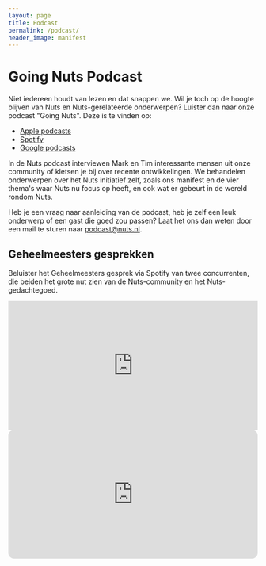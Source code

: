 ```yaml
---
layout: page
title: Podcast
permalink: /podcast/
header_image: manifest
---
```


# Going Nuts Podcast

Niet iedereen houdt van lezen en dat snappen we. Wil je toch op de hoogte blijven van Nuts en Nuts-gerelateerde onderwerpen? Luister dan naar onze podcast "Going Nuts". Deze is te vinden op:

- [Apple podcasts](https://podcasts.apple.com/us/podcast/id1470665100)
- [Spotify](https://open.spotify.com/show/59V4WgEKfbWhMvzSf8AKlE)
- [Google podcasts](https://podcasts.google.com/?feed=aHR0cHM6Ly93d3cubnV0cy5ubC9nb2luZy1udXRzLnhtbA)

In de Nuts podcast interviewen Mark en Tim interessante mensen uit onze community of kletsen je bij over recente ontwikkelingen. We behandelen onderwerpen over het Nuts initiatief zelf, zoals ons manifest en de vier thema's waar Nuts nu focus op heeft, en ook wat er gebeurt in de wereld rondom Nuts.

Heb je een vraag naar aanleiding van de podcast, heb je zelf een leuk onderwerp of een gast die goed zou passen? Laat het ons dan weten door een mail te sturen naar [podcast@nuts.nl](mailto:podcast@nuts.nl).

## Geheelmeesters gesprekken
Beluister het Geheelmeesters gesprek via Spotify van twee concurrenten, die beiden het grote nut zien van de Nuts-community en het Nuts-gedachtegoed.

<iframe src="https://app.springcast.fm/player/episode/65513?theme=springcast" width="100%" height="260" frameBorder="0" allowfullscreen="" allow="autoplay; clipboard-write; encrypted-media; fullscreen; picture-in-picture" loading="lazy"></iframe>

<iframe style="border-radius:12px" src="https://open.spotify.com/embed/episode/6zsdfgEhbREQaDZQij7RsW?utm_source=generator" width="100%" height="260" frameBorder="0" allowfullscreen="" allow="autoplay; clipboard-write; encrypted-media; fullscreen; picture-in-picture" loading="lazy"></iframe>

